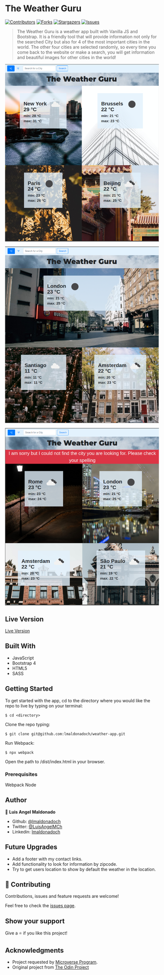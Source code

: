 # The Weather Guru

[![Contributors][contributors-shield]][contributors-url]
[![Forks][forks-shield]][forks-url]
[![Stargazers][stars-shield]][stars-url]
[![Issues][issues-shield]][issues-url]

> The Weather Guru is a weather app built with Vanilla JS and Bootstrap. It is a friendly tool that will provide information not only for the searched City but also for 4 of the most important cities in the world. The other four cities are selected randomly, so every time you come back to the website or make a search, you will get information and beautiful images for other cities in the world!

![screenshot1](./src/images/screenshot02.png)

![screenshot1](./src/images/screenshot03.png)

![screenshot1](./src/images/screenshot04.png)

## Live Version

[Live Version](https://rawcdn.githack.com/lmaldonadoch/weather-app/a18d63d3e2b0fb84278465262d274742a07b0580/dist/index.html)

## Built With

- JavaScript
- Bootstrap 4
- HTML5
- SASS

## Getting Started

To get started with the app, cd to the directory where you would like the repo to live by typing on your terminal:

```
$ cd <directory>
```

Clone the repo typing:

```
$ git clone git@github.com:lmaldonadoch/weather-app.git
```

Run Webpack:

```
$ npx webpack
```

Open the path to /dist/index.html in your browser.

### Prerequisites

Webpack
Node

## Author

👤 **Luis Angel Maldonado**

- Github: [@lmaldonadoch](https://github.com/lmaldonadoch)
- Twitter: [@LuisAngelMCh](https://twitter.com/LuisAngelMCh)
- Linkedin: [lmaldonadoch](https://www.linkedin.com/in/lmaldonadoch)

## Future Upgrades

- Add a footer with my contact links.
- Add functionality to look for information by zipcode.
- Try to get users location to show by default the weather in the location.

## 🤝 Contributing

Contributions, issues and feature requests are welcome!

Feel free to check the [issues page](https://github.com/lmaldonadoch/motorista/issues).

## Show your support

Give a ⭐️ if you like this project!

## Acknowledgments

- Project requested by [Microverse Program](https://www.microverse.org/).
- Original project from [The Odin Project](https://www.theodinproject.com/courses/javascript/lessons/weather-app)

<!-- MARKDOWN LINKS & IMAGES -->

[contributors-shield]: https://img.shields.io/github/contributors/lmaldonadoch/weather-app.svg?style=flat-square
[contributors-url]: https://github.com/lmaldonadoch/weather-app/graphs/contributors
[forks-shield]: https://img.shields.io/github/forks/lmaldonadoch/weather-app.svg?style=flat-square
[forks-url]: https://github.com/lmaldonadoch/weather-app/network/members
[stars-shield]: https://img.shields.io/github/stars/lmaldonadoch/weather-app.svg?style=flat-square
[stars-url]: https://github.com/lmaldonadoch/weather-app/stargazers
[issues-shield]: https://img.shields.io/github/issues/lmaldonadoch/weather-app.svg?style=flat-square
[issues-url]: https://github.com/lmaldonadoch/weather-app/issues
